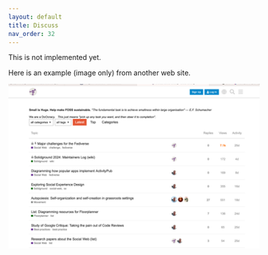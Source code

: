 ```yaml
---
layout: default
title: Discuss
nav_order: 32
---
```


This is not implemented yet.

Here is an example (image only) from another web site.

![Discuss example](assets/images/discuss.png)